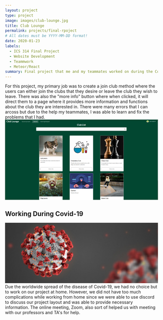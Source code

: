 ```yaml
---
layout: project
type: project
image: images/club-lounge.jpg
title: Club Lounge
permalink: projects/final-rpoject
# All dates must be YYYY-MM-DD format!
date: 2020-01-23
labels:
  - ICS 314 Final Project
  - Website Development
  - Teammwork
  - Meteor/React
summary: Final project that me and my teammates worked on during the Covid-19 pandemic.
---
```

For this project, my primary job was to create a join club method where the users can either join the clubs that they desire or leave the
club they wish to leave. There was also the "more info" button where when clicked, it will direct them to a page where it provides more 
information and functions about the club they are interested in. There were many errors that I can arcoss but due to the help my
teammates, I was able to learn and fix the problems that I had.
<img class="floated image" src="/images/join-club.png">

## Working During Covid-19
<img class="ui tiny left circular floated image" src="/images/covid.jpg">
Due the worldwide spread of the disease of Covid-19, we had no choice but to work on our project at home. However, we did not have too much
complications while working from home since we were able to use discord to discuss our project layout and was able to provide necessary
information. The online meeting, Zoom, also sort of helped us with meeting with our professors and TA's for help.
